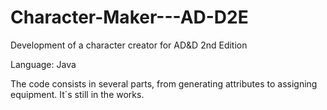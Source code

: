 # Character-Maker---AD-D2E
Development of a character creator for AD&amp;D 2nd Edition

Language: Java

The code consists in several parts, from generating attributes to assigning equipment. It´s still in the works.
